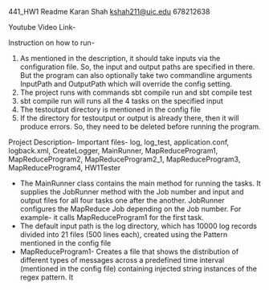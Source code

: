441_HW1 Readme
Karan Shah kshah211@uic.edu 678212638

Youtube Video Link-


Instruction on how to run-
1) As mentioned in the description, it should take inputs via the configuration file. So, the input and output paths are specified in there. But the program can also optionally take two commandline arguments InputPath and OutputPath which will override the config setting.
2) The project runs with commands sbt compile run and sbt compile test
3) sbt compile run will runs all the 4 tasks on the specified input
4) The testoutput directory is mentioned in the config file
5) If the directory for testoutput or output is already there, then it will produce errors. So, they need to be deleted before running the program.

Project Description-
Important files- log, log_test, application.conf, logback.xml, CreateLogger, MainRunner, MapReduceProgram1, MapReduceProgram2, MapReduceProgram2_1, MapReduceProgram3, MapReduceProgram4, HW1Tester

- The MainRunner class contains the main method for running the tasks. It supplies the JobRunner method with the Job number and input and output files for all four tasks one after the another. JobRunner configures the MapReduce Job depending on the Job number. For example- it calls MapReduceProgram1 for the first task.
- The default input path is the log directory, which has 10000 log records divided into 21 files (500 lines each), created using the Pattern mentioned in the config file
- MapReduceProgram1- Creates a file that shows the distribution of different types of messages across a predefined time interval (mentioned in the config file) containing injected string instances of the regex pattern. It 
